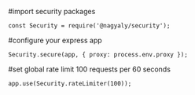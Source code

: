 #import security packages
```
const Security = require('@nagyaly/security');
```

#configure your express app
```
Security.secure(app, { proxy: process.env.proxy });
```

#set global rate limit 100 requests per 60 seconds
```
app.use(Security.rateLimiter(100));
```
